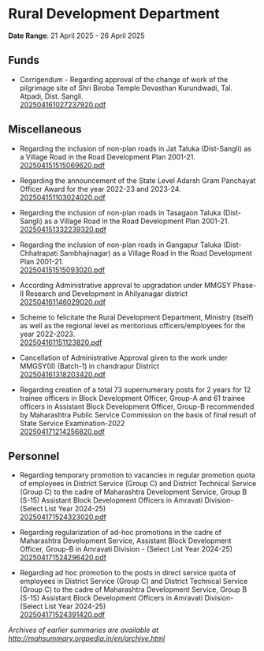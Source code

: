 # Rural Development Department

**Date Range**: 21 April 2025 - 26 April 2025


## Funds
- Corrigendum -  Regarding approval of the change of work of the pilgrimage site of Shri Biroba Temple Devasthan Kurundwadi, Tal. Atpadi, Dist. Sangli.\
  [202504161027237920.pdf](https://gr.maharashtra.gov.in/Site/Upload/Government%20Resolutions/English/202504161027237920.pdf)

## Miscellaneous
- Regarding the inclusion of non-plan roads in Jat Taluka (Dist-Sangli)  as a Village Road in the Road Development Plan 2001-21.\
  [202504151515069620.pdf](https://gr.maharashtra.gov.in/Site/Upload/Government%20Resolutions/English/202504151515069620.pdf)

- Regarding the announcement of the State Level Adarsh Gram Panchayat Officer Award for the year 2022-23 and 2023-24.\
  [202504151103024020.pdf](https://gr.maharashtra.gov.in/Site/Upload/Government%20Resolutions/English/202504151103024020.pdf)

- Regarding the inclusion of non-plan roads in Tasagaon Taluka (Dist-Sangli)  as a Village Road in the Road Development Plan 2001-21.\
  [202504151332239320.pdf](https://gr.maharashtra.gov.in/Site/Upload/Government%20Resolutions/English/202504151332239320.pdf)

- Regarding the inclusion of non-plan roads in Gangapur Taluka (Dist-Chhatrapati Sambhajinagar)  as a Village Road in the Road Development Plan 2001-21.\
  [202504151515093020.pdf](https://gr.maharashtra.gov.in/Site/Upload/Government%20Resolutions/English/202504151515093020.pdf)

- According Administrative approval to upgradation under MMGSY Phase-II Research and Development in Ahilyanagar district\
  [202504161146029020.pdf](https://gr.maharashtra.gov.in/Site/Upload/Government%20Resolutions/English/202504161146029020....pdf)

- Scheme to felicitate the Rural Development Department, Ministry (itself) as well as the regional level as meritorious officers/employees for the year 2022-2023.\
  [202504161151123820.pdf](https://gr.maharashtra.gov.in/Site/Upload/Government%20Resolutions/English/202504161151123820.pdf)

- Cancellation of Administrative Approval given to the work under MMGSY(II) (Batch-1) in chandrapur District\
  [202504161318203420.pdf](https://gr.maharashtra.gov.in/Site/Upload/Government%20Resolutions/English/202504161318203420.pdf)

- Regarding creation of a total 73 supernumerary posts for 2 years for 12 trainee officers in Block Development Officer, Group-A and 61 trainee officers in Assistant Block Development Officer, Group-B recommended by Maharashtra Public Service Commission on the basis of final result of State Service Examination-2022\
  [202504171214256820.pdf](https://gr.maharashtra.gov.in/Site/Upload/Government%20Resolutions/English/202504171214256820.pdf)

## Personnel
- Regarding temporary promotion to vacancies in regular promotion quota of employees in District Service (Group C) and District Technical Service (Group C) to the cadre of Maharashtra Development Service, Group B (S-15) Assistant Block Development Officers in Amravati Division- (Select List Year 2024-25)\
  [202504171524323020.pdf](https://gr.maharashtra.gov.in/Site/Upload/Government%20Resolutions/English/202504171524323020.pdf)

- Regarding regularization of ad-hoc promotions in the cadre of Maharashtra Development Service, Assistant Block Development Officer, Group-B in Amravati Division - (Select List Year 2024-25)\
  [202504171524296420.pdf](https://gr.maharashtra.gov.in/Site/Upload/Government%20Resolutions/English/202504171524296420.pdf)

- Regarding ad hoc promotion to the posts in direct service quota of employees in District Service (Group C) and District Technical Service (Group C) to the cadre of Maharashtra Development Service, Group B (S-15) Assistant Block Development Officers in Amravati Division- (Select List Year 2024-25)\
  [202504171524391420.pdf](https://gr.maharashtra.gov.in/Site/Upload/Government%20Resolutions/English/202504171524391420.pdf)


*Archives of earlier summaries are available at http://mahsummary.orgpedia.in/en/archive.html*